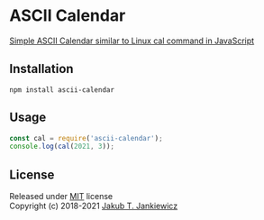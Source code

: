 # ASCII Calendar

[Simple ASCII Calendar similar to Linux cal command in JavaScript](https://github.com/jcubic/calendar)

## Installation

```
npm install ascii-calendar
```

## Usage

```javascript
const cal = require('ascii-calendar');
console.log(cal(2021, 3));
```

## License

Released under [MIT](http://opensource.org/licenses/MIT) license<br/>
Copyright (c) 2018-2021 [Jakub T. Jankiewicz](https://jcubic.pl/me)
